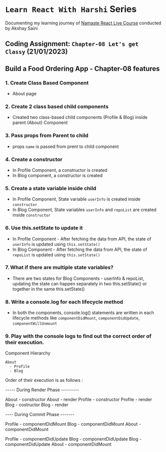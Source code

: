 # `Learn React With Harshi` Series 
   Documenting my learning journey of [Namaste React Live Course](https://learn.namastedev.com/) conducted by Akshay Saini

## Coding Assignment: `Chapter-08 Let's get Classy` (21/01/2023)

## Build a Food Ordering App - Chapter-08 features

### 1. Create Class Based Component 
  - About page 

### 2. Create 2 class based child components
  - Created two class-based child components (Profile & Blog) inside parent (About) Component 

### 3. Pass props from Parent to child
  - props `name` is passed from prent to child component 

### 4. Create a constructor
  - In Profile Component, a constructor is created 
  - In Blog component, a constructor is created

### 5. Create a state variable inside child
  - In Profile Component, State variable `userInfo` is created inside `constructor`
  - In Blog Component, State variables `userInfo` and  `repoList` are created inside `constructor`

### 6. Use this.setState to update it
 
  - In Profile Component - After fetching the data from API, the state of `userInfo` is updated using `this.setState()`
  - In Blog Component - After fetching the data from API, the state of `repoList` is updated using `this.setState()`

### 7. What if there are multiple state variables?

-  There are two states for Blog Components - userInfo & repoList, updating the state can happen separately in two this.setState() or together in the same this.setState()

### 8. Write a console.log for each lifecycle method</li>
- In both the components, console.log() statements are written in each lifecycle methods like `componentDidMount`, `componentDidUpdate`, `componentWillUnmount`

### 9. Play with the console logs to find out the correct order of their execution.

Component Hierarchy 


```
About 
  - Profile
  - Blog 
```

Order of their execution is as follows :

----- During Render Phase ---------

About - constructor
About - render 
  Profile - constructor
  Profile - render 
  Blog - costructor 
  Blog - render 

---- During Commit Phase -------

  Profile - componentDidMount
  Blog - componentDidMount
  About - componentDidMount

  Profile - componentDidUpdate
  Blog - componentDidUpdate
  Blog - componentDidUpdate
  About - componentDidMount

